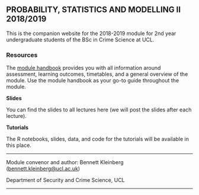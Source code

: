 ## PROBABILITY, STATISTICS AND MODELLING II 2018/2019

This is the companion website for the 2018-2019 module for 2nd year undergraduate students of the BSc in Crime Science at UCL.


### Resources


The [module handbook](https://raw.githack.com/ben-aaron188/ucl_psm2_20182019/master/psm2_SECU0013_module_outline.html) provides you with all information around assessment, learning outcomes, timetables, and a general overview of the module. Use the module handbook as your go-to guide throughout the module.

**Slides**

You can find the slides to all lectures here (we will post the slides after each lecture).


**Tutorials**

The R notebooks, slides, data, and code for the tutorials will be available in this place.


---

Module convenor and author: Bennett Kleinberg (bennett.kleinberg@ucl.ac.uk)

Department of Security and Crime Science, UCL

---

